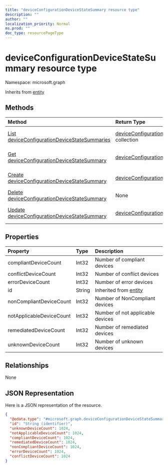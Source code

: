 ```yaml
---
title: "deviceConfigurationDeviceStateSummary resource type"
description: ""
author: ""
localization_priority: Normal
ms.prod: ""
doc_type: resourcePageType
---
```


# deviceConfigurationDeviceStateSummary resource type


Namespace: microsoft.graph




Inherits from [entity](../resources/entity.md)

## Methods
|Method|Return Type|Description|
|:---|:---|:---|
|[List deviceConfigurationDeviceStateSummaries](../api/deviceconfigurationdevicestatesummary-list.md)|[deviceConfigurationDeviceStateSummary](../resources/deviceconfigurationdevicestatesummary.md) collection|List properties and relationships of the [deviceConfigurationDeviceStateSummary](../resources/deviceconfigurationdevicestatesummary.md) objects.|
|[Get deviceConfigurationDeviceStateSummary](../api/deviceconfigurationdevicestatesummary-get.md)|[deviceConfigurationDeviceStateSummary](../resources/deviceconfigurationdevicestatesummary.md)|Read properties and relationships of the [deviceConfigurationDeviceStateSummary](../resources/deviceconfigurationdevicestatesummary.md) object.|
|[Create deviceConfigurationDeviceStateSummary](../api/deviceconfigurationdevicestatesummary-create.md)|[deviceConfigurationDeviceStateSummary](../resources/deviceconfigurationdevicestatesummary.md)|Create a new [deviceConfigurationDeviceStateSummary](../resources/deviceconfigurationdevicestatesummary.md) object.|
|[Delete deviceConfigurationDeviceStateSummary](../api/deviceconfigurationdevicestatesummary-delete.md)|None|Deletes a [deviceConfigurationDeviceStateSummary](../resources/deviceconfigurationdevicestatesummary.md).|
|[Update deviceConfigurationDeviceStateSummary](../api/deviceconfigurationdevicestatesummary-update.md)|[deviceConfigurationDeviceStateSummary](../resources/deviceconfigurationdevicestatesummary.md)|Update the properties of a [deviceConfigurationDeviceStateSummary](../resources/deviceconfigurationdevicestatesummary.md) object.|

## Properties
|Property|Type|Description|
|:---|:---|:---|
|compliantDeviceCount|Int32|Number of compliant devices|
|conflictDeviceCount|Int32|Number of conflict devices|
|errorDeviceCount|Int32|Number of error devices|
|id|String| Inherited from [entity](../resources/entity.md)|
|nonCompliantDeviceCount|Int32|Number of NonCompliant devices|
|notApplicableDeviceCount|Int32|Number of not applicable devices|
|remediatedDeviceCount|Int32|Number of remediated devices|
|unknownDeviceCount|Int32|Number of unknown devices|

## Relationships
None

## JSON Representation
Here is a JSON representation of the resource.
<!-- {
  "blockType": "resource",
  "keyProperty": "id",
  "@odata.type": "microsoft.graph.deviceConfigurationDeviceStateSummary",
  "baseType": "microsoft.graph.entity",
  "openType": false
}
-->
``` json
{
  "@odata.type": "#microsoft.graph.deviceConfigurationDeviceStateSummary",
  "id": "String (identifier)",
  "unknownDeviceCount": 1024,
  "notApplicableDeviceCount": 1024,
  "compliantDeviceCount": 1024,
  "remediatedDeviceCount": 1024,
  "nonCompliantDeviceCount": 1024,
  "errorDeviceCount": 1024,
  "conflictDeviceCount": 1024
}
```

